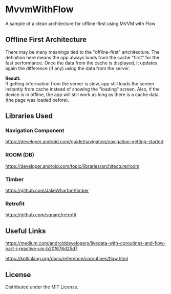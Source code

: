 # MvvmWithFlow
A sample of a clean architecture for offline-first using MVVM with Flow

## Offline First Architecture
There may be many meanings tied to the "offline-first" artchitecture. The definition here means the app always loads from the cache "first" for the fast performance. Once the data from the cache is displayed, it updates again the difference (if any) using the data from the server. 

<b>Result:</b><br>
If getting information from the server is slow, app still loads the screen instantly from cache instead of showing the "loading" screen.
Also, if the device is in offline, the app will still work as long as there is a cache data (the page was loaded before).


<!-- Libraries -->
## Libraries Used

### Navigation Component
https://developer.android.com/guide/navigation/navigation-getting-started

### ROOM (DB)
https://developer.android.com/topic/libraries/architecture/room

### Timber
https://github.com/JakeWharton/timber

### Retrofit
https://github.com/square/retrofit


<!-- Useful links -->
## Useful Links

https://medium.com/androiddevelopers/livedata-with-coroutines-and-flow-part-i-reactive-uis-b20f676d25d7

https://kotlinlang.org/docs/reference/coroutines/flow.html

<!-- LICENSE -->
## License

Distributed under the MIT License. 
